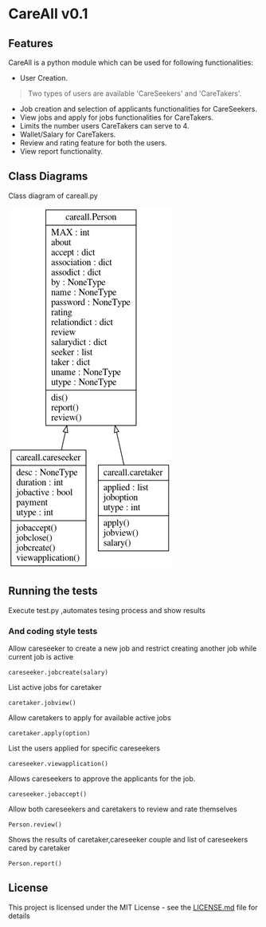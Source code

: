 # CareAll v0.1


## Features
CareAll is a python module which can be used for following functionalities:

* User Creation.
>Two types of users are available 'CareSeekers' and 'CareTakers'.
* Job creation and selection of applicants functionalities for CareSeekers.
* View jobs and apply for jobs functionalities for CareTakers.
* Limits the number users CareTakers can serve to 4.
* Wallet/Salary for CareTakers.
* Review and rating feature for both the users.
* View report functionality.

## Class Diagrams

Class diagram of careall.py


![Image of Class Diagram for careall.py](https://github.com/camsvn/CareAll/blob/master/Class%20Diagram.png)

## Running the tests

Execute test.py ,automates tesing process and show results

### And coding style tests

Allow careseeker to create a new job and restrict creating another job while current job is active

```
careseeker.jobcreate(salary)
```

List active jobs for caretaker

```
caretaker.jobview()
```

Allow caretakers to apply for available active jobs

```
caretaker.apply(option)
```

List the users applied for specific careseekers

```
careseeker.viewapplication()
```

Allows careseekers to approve the applicants for the job.

```
careseeker.jobaccept()
```

Allow both careseekers and caretakers to review and rate themselves 

```
Person.review()
```

Shows the results of caretaker,careseeker couple and list of careseekers cared by caretaker

```
Person.report()
```

## License

This project is licensed under the MIT License - see the [LICENSE.md](LICENSE.md) file for details
